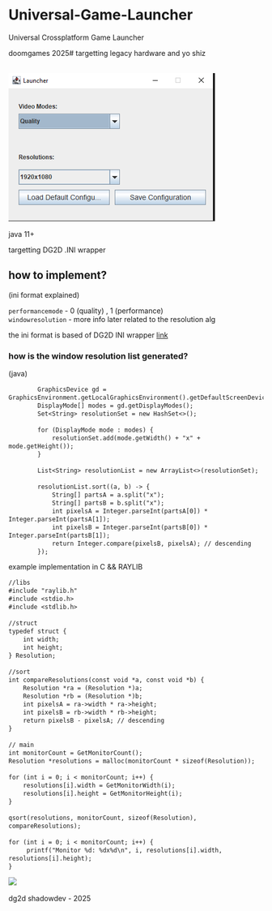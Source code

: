 # Universal-Game-Launcher
Universal Crossplatform Game Launcher
<br>
<p>doomgames 2025# targetting legacy hardware and yo shiz</p>
<br>
<img src="image.png"></img>
<br>
<p>java 11+</p>
<p>targetting DG2D .INI wrapper</p>

## how to implement?

(ini format explained)

```performancemode``` - 0 (quality) , 1 (performance) <br>
```windowresolution``` - more info later related to the resolution alg

the ini format is based of DG2D INI wrapper <a href="https://github.com/shadow9owo/DG2D/tree/main/ini">link</a>

### how is the window resolution list generated?

(java)
````
        GraphicsDevice gd = GraphicsEnvironment.getLocalGraphicsEnvironment().getDefaultScreenDevice();
        DisplayMode[] modes = gd.getDisplayModes();
        Set<String> resolutionSet = new HashSet<>();

        for (DisplayMode mode : modes) {
            resolutionSet.add(mode.getWidth() + "x" + mode.getHeight());
        }

        List<String> resolutionList = new ArrayList<>(resolutionSet);

        resolutionList.sort((a, b) -> {
            String[] partsA = a.split("x");
            String[] partsB = b.split("x");
            int pixelsA = Integer.parseInt(partsA[0]) * Integer.parseInt(partsA[1]);
            int pixelsB = Integer.parseInt(partsB[0]) * Integer.parseInt(partsB[1]);
            return Integer.compare(pixelsB, pixelsA); // descending
        });
````
example implementation in C && RAYLIB
````
//libs
#include "raylib.h"
#include <stdio.h>
#include <stdlib.h>

//struct
typedef struct {
    int width;
    int height;
} Resolution;

//sort
int compareResolutions(const void *a, const void *b) {
    Resolution *ra = (Resolution *)a;
    Resolution *rb = (Resolution *)b;
    int pixelsA = ra->width * ra->height;
    int pixelsB = rb->width * rb->height;
    return pixelsB - pixelsA; // descending
}

// main
int monitorCount = GetMonitorCount();
Resolution *resolutions = malloc(monitorCount * sizeof(Resolution));

for (int i = 0; i < monitorCount; i++) {
    resolutions[i].width = GetMonitorWidth(i);
    resolutions[i].height = GetMonitorHeight(i);
}

qsort(resolutions, monitorCount, sizeof(Resolution), compareResolutions);

for (int i = 0; i < monitorCount; i++) {
     printf("Monitor %d: %dx%d\n", i, resolutions[i].width, resolutions[i].height);
}

````

<img src="banner.png"></img>

dg2d shadowdev - 2025
